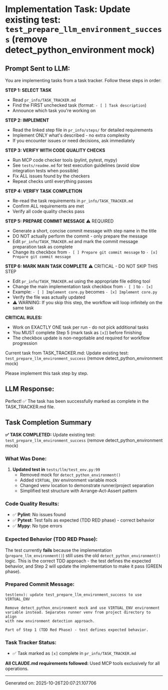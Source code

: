 # Implementation Task: Update existing test: `test_prepare_llm_environment_success` (remove detect_python_environment mock)

## Prompt Sent to LLM:
You are implementing tasks from a task tracker. Follow these steps in order:

**STEP 1: SELECT TASK**
- Read `pr_info/TASK_TRACKER.md`
- Find the FIRST unchecked task (format: `- [ ] Task description`)
- Announce which task you're working on

**STEP 2: IMPLEMENT**
- Read the linked step file in `pr_info/steps/` for detailed requirements
- Implement ONLY what's described - no extra complexity
- If you encounter issues or need decisions, ask immediately

**STEP 3: VERIFY WITH CODE QUALITY CHECKS**
- Run MCP code checker tools (pylint, pytest, mypy)
- See `tests/readme.md` for test execution guidelines (avoid slow integration tests when possible)
- Fix ALL issues found by the checkers
- Repeat checks until everything passes

**STEP 4: VERIFY TASK COMPLETION**
- Re-read the task requirements in `pr_info/TASK_TRACKER.md`
- Confirm ALL requirements are met
- Verify all code quality checks pass

**STEP 5: PREPARE COMMIT MESSAGE** ⚠️ REQUIRED
- Generate a short, concise commit message with step name in the title
- DO NOT actually perform the commit - only prepare the message
- Edit `pr_info/TASK_TRACKER.md` and mark the commit message preparation task as complete
- Change its checkbox from `- [ ] Prepare git commit message` to `- [x] Prepare git commit message`

**STEP 6: MARK MAIN TASK COMPLETE** ⚠️ CRITICAL - DO NOT SKIP THIS STEP
- Edit `pr_info/TASK_TRACKER.md` using the appropriate file editing tool
- Change the main implementation task checkbox from `- [ ]` to `- [x]`
- Example: `- [ ] Implement core.py` becomes `- [x] Implement core.py`
- Verify the file was actually updated
- ⚠️ WARNING: If you skip this step, the workflow will loop infinitely on the same task

**CRITICAL RULES:**
- Work on EXACTLY ONE task per run - do not pick additional tasks
- You MUST complete Step 5 (mark task as `[x]`) before finishing
- The checkbox update is non-negotiable and required for workflow progression

Current task from TASK_TRACKER.md: Update existing test: `test_prepare_llm_environment_success` (remove detect_python_environment mock)

Please implement this task step by step.

## LLM Response:
Perfect! ✅ The task has been successfully marked as complete in the TASK_TRACKER.md file.

## Task Completion Summary

**✅ TASK COMPLETED:** Update existing test: `test_prepare_llm_environment_success` (remove detect_python_environment mock)

### What Was Done:
1. **Updated test in** `tests/llm/test_env.py:99`
   - Removed mock for `detect_python_environment()`
   - Added `VIRTUAL_ENV` environment variable mock
   - Changed venv location to demonstrate runner/project separation
   - Simplified test structure with Arrange-Act-Assert pattern

### Code Quality Results:
- ✅ **Pylint**: No issues found
- ✅ **Pytest**: Test fails as expected (TDD RED phase) - correct behavior
- ✅ **Mypy**: No type errors

### Expected Behavior (TDD RED Phase):
The test currently **fails** because the implementation (`prepare_llm_environment()`) still uses the old `detect_python_environment()` logic. This is the correct TDD approach - the test defines the expected behavior, and Step 2 will update the implementation to make it pass (GREEN phase).

### Prepared Commit Message:
```
test(env): update test_prepare_llm_environment_success to use VIRTUAL_ENV

Remove detect_python_environment mock and use VIRTUAL_ENV environment
variable instead. Separates runner venv from project directory to align
with new environment detection approach.

Part of Step 1 (TDD Red Phase) - test defines expected behavior.
```

### Task Tracker Status:
- ✅ Task marked as `[x]` complete in `pr_info/TASK_TRACKER.md`

**All CLAUDE.md requirements followed:** Used MCP tools exclusively for all operations.

---
Generated on: 2025-10-26T20:07:21.107706